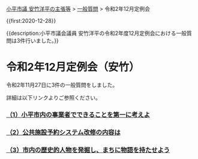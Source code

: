 <p class="breadcrumbs"><a href="../../../index.md">小平市議 安竹洋平の主張等</a> > <a href="../../index.md">一般質問</a> > 令和2年12月定例会

{{first:2020-12-28}}

{{description:小平市議会議員 安竹洋平の令和2年度12月定例会における一般質問は3件行いました。}}

# 令和2年12月定例会（安竹）

令和2年11月27日に3件の一般質問をしました。

詳細は以下リンクよりご参照ください。

### [（1）小平市内の事業者でできることを第一に考えよ](./1-kodaira-first.md)

### [（2）公共施設予約システム改修の内容は](./2-koukyou-sisetu-naiyou.md)

### [（3）市内の歴史的人物を発掘し、まちに物語を持たせよう](./3-machi-story.md)